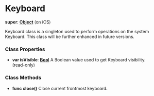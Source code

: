 # Keyboard

**super**: **[Object](../gravity/types.md)** (on iOS)

Keyboard class is a singleton used to perform operations on the system Keyboard. This class will be further enhanced in future versions.
### Class Properties

* **var isVisible**: **[Bool](../gravity/types.md)**
A Boolean value used to get Keyboard visibility. (read-only)

### Class Methods

* **func close()**
Close current frontmost keyboard.
